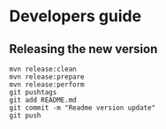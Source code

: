 # Developers guide

## Releasing the new version

```shell
mvn release:clean
mvn release:prepare
mvn release:perform
git pushtags
git add README.md
git commit -m "Readme version update"
git push
```